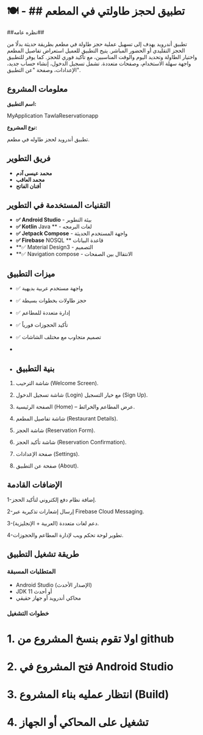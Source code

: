 # 🍽️  - ## تطبيق لحجز  طاولتي في المطعم ##

##نظره عامه## 

تطبيق أندرويد يهدف إلى تسهيل عملية حجز طاولة في مطعم
بطريقة  حديثة بدلًا من الحجز التقليدي  أو الحضور المباشر.
يتيح التطبيق للعميل استعراض تفاصيل المطعم واختيار الطاولة
وتحديد اليوم والوقت المناسبين، مع تأكيد فوري للحجز.
كما يوفر للتطبيق واجهة سهلة الاستخدام، وصفحات متعددة. 
تشمل تسجيل الدخول، إنشاء حساب جديد، الإعدادات، وصفحة "عن التطبيق".

##  معلومات المشروع ##

**اسم التطبيق:**

MyApplication TawlaReservationapp

**نوع المشروع:** 

تطبيق أندرويد لحجز طاوله في مطعم.  
 

## فريق التطوير ##
- **محمد عيسى آدم** 
- **محمد العاقب** 
- **أفنان الفاتح** 

## التقنيات المستخدمة في التطوير ##
- **✅ Android Studio** - بيئة التطوير
- **✅ Kotlin** Java ** - لغات البرمجه 
- **✅ Jetpack Compose** - واجهة المستخدم الحديثة
- **✅ Firebase** NOSQL ** قاعدة البيانات 
- **✅ Material Design3  -  التصميم
- **✅ Navigation compose  - الانتقاال بين الصفحات

## ميزات التطبيق ##
- ✅ واجهة مستخدم عربية بديهية
- ✅ حجز طاولات بخطوات بسيطة
- ✅ إدارة متعددة للمطاعم
- ✅ تأكيد الحجوزات فورياً
- ✅ تصميم متجاوب مع مختلف الشاشات

- 
- ## بنية التطبيق ##

1. شاشة الترحيب (Welcome Screen).


2. شاشة تسجيل الدخول (Login) مع خيار التسجيل (Sign Up).


3. الصفحة الرئيسية (Home) – عرض المطاعم والخرائط.


4. شاشة تفاصيل المطعم (Restaurant Details).


5. شاشة الحجز (Reservation Form).


6. شاشة تأكيد الحجز (Reservation Confirmation).


7. صفحة الإعدادات (Settings).


8. صفحة عن التطبيق (About).

 
## الإضافات القادمة ##

1-إضافة نظام دفع إلكتروني لتأكيد الحجز.

2-إرسال إشعارات تذكيرية عبر Firebase Cloud Messaging.

3-دعم لغات متعددة (العربية + الإنجليزية).

4-تطوير لوحة تحكم ويب لإدارة المطاعم والحجوزات.



   

##  طريقة تشغيل التطبيق ##

### المتطلبات المسبقة
- Android Studio (الإصدار الأحدث)
- JDK 11 أو أحدث
- محاكي أندرويد أو جهاز حقيقي

### خطوات التشغيل

# 1.  اولا تقوم بنسخ المشروع من github 

# 2. فتح المشروع في Android Studio
# 3. انتظار عمليه  بناء المشروع (Build)
# 4. تشغيل على المحاكي أو الجهاز

